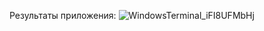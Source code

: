 Результаты приложения:
![WindowsTerminal_iFI8UFMbHj](https://github.com/user-attachments/assets/52b6eb1b-2d11-4f37-903b-c0d849ca852a)
